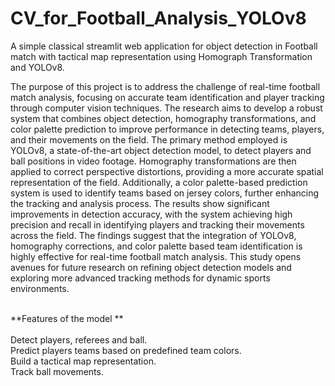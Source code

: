 # CV_for_Football_Analysis_YOLOv8

A simple classical streamlit web application for object detection in Football match with tactical map representation using Homograph Transformation and YOLOv8.

The purpose of this project is to address the challenge of real-time football match analysis, focusing on accurate team identification and player tracking through computer vision techniques. The research aims to develop a robust system that combines object detection, homography transformations, and color palette prediction to improve performance in detecting teams, players, and their movements on the field. The primary method employed is YOLOv8, a state-of-the-art object detection model, to detect players and ball positions in video footage. Homography transformations are then applied to correct perspective distortions, providing a more accurate spatial representation of the field. Additionally, a color palette-based prediction system is used to identify teams based on jersey colors, further enhancing the tracking and analysis process. The results show significant improvements in detection accuracy, with the system achieving high precision and recall in identifying players and tracking their movements across the field. The findings suggest that the integration of YOLOv8, homography corrections, and color palette based team identification is highly effective for real-time football match analysis. This study opens avenues for future research on refining object detection models and exploring more advanced tracking methods for dynamic sports environments.
 
<br>
**Features of the model **
<br>
<br>Detect players, referees and ball.
<br>Predict players teams based on predefined team colors.
<br>Build a tactical map representation.
<br>Track ball movements.
